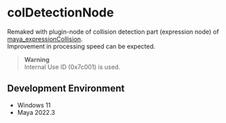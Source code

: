 # colDetectionNode

Remaked with plugin-node of collision detection part (expression node) of [maya_expressionCollision](https://github.com/akasaki1211/maya_expressionCollision).  
Improvement in processing speed can be expected.  

> **Warning**  
> Internal Use ID (0x7c001) is used.

## Development Environment
* Windows 11
* Maya 2022.3